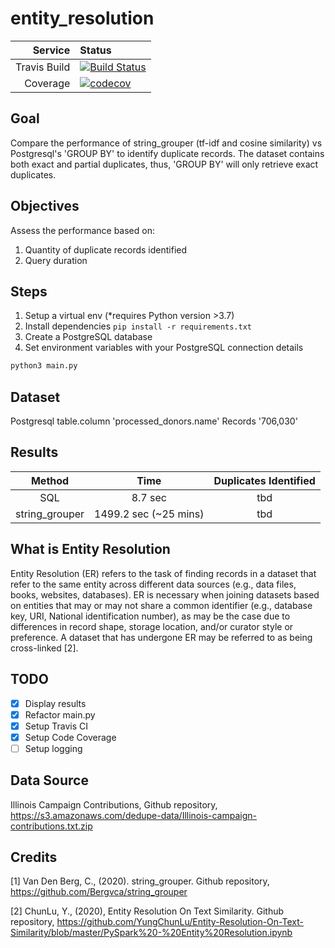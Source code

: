 # entity_resolution


|Service|Status|
| -------------: | :---- |
| Travis Build   | [![Build Status](https://travis-ci.org/JeffreyJackovich/entity_resolution.svg?branch=master)](https://travis-ci.org/JeffreyJackovich/entity_resolution) |
| Coverage | [![codecov](https://codecov.io/gh/JeffreyJackovich/entity_resolution/branch/master/graph/badge.svg)](https://codecov.io/gh/JeffreyJackovich/entity_resolution) |


## Goal
Compare the performance of string_grouper (tf-idf and cosine similarity) vs Postgresql's 'GROUP BY' to identify 
duplicate records.  The dataset contains both exact and partial duplicates, thus, 'GROUP BY' will only retrieve exact duplicates.  


## Objectives
Assess the performance based on:
 1. Quantity of duplicate records identified 
 2. Query duration
 

## Steps
1. Setup a virtual env (*requires Python version >3.7)  
2. Install dependencies `pip install -r requirements.txt`
3. Create a PostgreSQL database
4. Set environment variables with your PostgreSQL connection details



```bash
python3 main.py 

```
## Dataset
Postgresql table.column 'processed_donors.name'
Records '706,030'


## Results
| Method | Time | Duplicates Identified|
| :-------------: | :----: | :----: |
| SQL | 8.7 sec  |  tbd |
| string_grouper | 1499.2 sec (~25 mins)| tbd |        


## What is Entity Resolution
Entity Resolution (ER) refers to the task of finding records in a dataset that refer to the same entity across different data sources (e.g., data files, books, websites, databases). ER is necessary when joining datasets based on entities that may or may not share a common identifier (e.g., database key, URI, National identification number), as may be the case due to differences in record shape, storage location, and/or curator style or preference. A dataset that has undergone ER may be referred to as being cross-linked [2].

## TODO
- [x] Display results
- [x] Refactor main.py
- [x] Setup Travis CI 
- [x] Setup Code Coverage 
- [ ] Setup logging

## Data Source
Illinois Campaign Contributions, Github repository, https://s3.amazonaws.com/dedupe-data/Illinois-campaign-contributions.txt.zip

## Credits
[1] Van Den Berg, C., (2020). string_grouper. Github repository, https://github.com/Bergvca/string_grouper

[2] ChunLu, Y., (2020), Entity Resolution On Text Similarity. Github repository, https://github.com/YungChunLu/Entity-Resolution-On-Text-Similarity/blob/master/PySpark%20-%20Entity%20Resolution.ipynb
